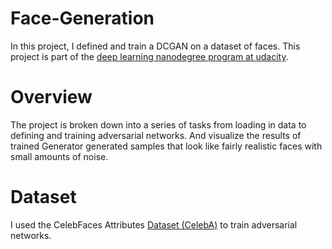 # Face-Generation
In this project, I defined and train a DCGAN on a dataset of faces. This project is part of the [deep learning nanodegree program at udacity](https://www.udacity.com/course/deep-learning-nanodegree--nd101).   

# Overview 
The project is broken down into a series of tasks from loading in data to defining and training adversarial networks. And visualize the results of trained Generator generated samples that look like fairly realistic faces with small amounts of noise.

# Dataset
I used the CelebFaces Attributes [Dataset (CelebA)](http://mmlab.ie.cuhk.edu.hk/projects/CelebA.html) to train adversarial networks.

